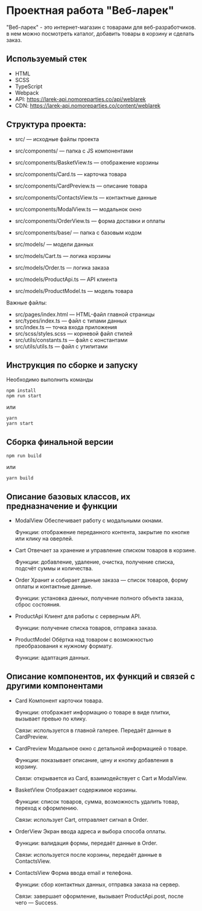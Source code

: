 # Проектная работа "Веб-ларек"

"Веб-ларек" - это интернет-магазин с товарами для веб-разработчиков. в нем можно посмотреть каталог, добавить товары в корзину и сделать заказ.

## Используемый стек

- HTML
- SCSS
- TypeScript
- Webpack
- API: https://larek-api.nomoreparties.co/api/weblarek
- CDN: https://larek-api.nomoreparties.co/content/weblarek

## Структура проекта:

- src/ — исходные файлы проекта
- src/components/ — папка с JS компонентами
- src/components/BasketView.ts — отображение корзины
- src/components/Card.ts — карточка товара
- src/components/CardPreview.ts — описание товара
- src/components/ContactsView.ts — контактные данные
- src/components/ModalView.ts — модальнок окно
- src/components/OrderView.ts — форма доставки и оплаты
- src/components/base/ — папка с базовым кодом

- src/models/ — модели данных
- src/models/Cart.ts — логика корзины
- src/models/Order.ts — логика заказа
- src/models/ProductApi.ts — API клиента
- src/models/ProductModel.ts — модель товара

Важные файлы:

- src/pages/index.html — HTML-файл главной страницы
- src/types/index.ts — файл с типами данных
- src/index.ts — точка входа приложения
- src/scss/styles.scss — корневой файл стилей
- src/utils/constants.ts — файл с константами
- src/utils/utils.ts — файл с утилитами

## Инструкция по сборке и запуску

Необходимо выполнить команды

```
npm install
npm run start
```

или

```
yarn
yarn start
```

## Сборка финальной версии

```
npm run build
```

или

```
yarn build
```

## Описание базовых классов, их предназначение и функции

- ModalView
  Обеспечивает работу с модальными окнами.

  Функции: отображение переданного контента, закрытие по кнопке или клику на оверлей.

- Cart
  Отвечает за хранение и управление списком товаров в корзине.

  Функции: добавление, удаление, очистка, получение списка, подсчёт суммы и количества.

- Order
  Хранит и собирает данные заказа — список товаров, форму оплаты и контактные данные.

  Функции: установка данных, получение полного объекта заказа, сброс состояния.

- ProductApi
  Клиент для работы с серверным API.

  Функции: получение списка товаров, отправка заказа.

- ProductModel
  Обёртка над товаром с возможностью преобразования к нужному формату.

  Функции: адаптация данных.

## Описание компонентов, их функций и связей с другими компонентами

- Card
  Компонент карточки товара.

  Функции: отображает информацию о товаре в виде плитки, вызывает превью по клику.

  Связи: используется в главной галерее. Передаёт данные в CardPreview.

- CardPreview
  Модальное окно с детальной информацией о товаре.

  Функции: показывает описание, цену и кнопку добавления в корзину.

  Связи: открывается из Card, взаимодействует с Cart и ModalView.

- BasketView
  Отображает содержимое корзины.

  Функции: список товаров, сумма, возможность удалить товар, переход к оформлению.

  Связи: использует Cart, отправляет сигнал в Order.

- OrderView
  Экран ввода адреса и выбора способа оплаты.

  Функции: валидация формы, передаёт данные в Order.

  Связи: используется после корзины, передаёт данные в ContactsView.

- ContactsView
  Форма ввода email и телефона.

  Функции: сбор контактных данных, отправка заказа на сервер.

  Связи: завершает оформление, вызывает ProductApi.post, после чего — Success.
